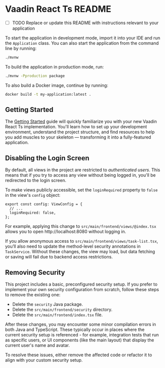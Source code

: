 # Vaadin React Ts README

- [ ] TODO Replace or update this README with instructions relevant to your application

To start the application in development mode, import it into your IDE and run the `Application` class. 
You can also start the application from the command line by running: 

```bash
./mvnw
```

To build the application in production mode, run:

```bash
./mvnw -Pproduction package
```

To also build a Docker image, continue by running:

```bash
docker build -t my-application:latest .
```

## Getting Started

The [Getting Started](https://vaadin.com/docs/latest/getting-started) guide will quickly familiarize you with your new
Vaadin React Ts implementation. You'll learn how to set up your development environment, understand the project 
structure, and find resources to help you add muscles to your skeleton — transforming it into a fully-featured 
application.

## Disabling the Login Screen

By default, all views in the project are restricted to *authenticated users*. This means that if you try to access any
view without being logged in, you'll be redirected to the login screen.

To make views publicly accessible, set the `loginRequired` property to `false` in the view's `config` object:

```tsx
export const config: ViewConfig = {
  // ...
  loginRequired: false,
};
```

For example, applying this change to `src/main/frontend/views/@index.tsx` allows you to open http://localhost:8080 
without logging in.

If you allow anonymous access to `src/main/frontend/views/task-list.tsx`, you’ll also need to update the method-level 
security annotations in `TaskService`. Without these changes, the view may load, but data fetching or saving will fail 
due to backend access restrictions.

## Removing Security

This project includes a basic, preconfigured security setup. If you prefer to implement your own security configuration
from scratch, follow these steps to remove the existing one:

- Delete the `security` Java package.
- Delete the `src/main/frontend/security` directory.
- Delete the `src/main/frontend/index.tsx` file.

After these changes, you may encounter some minor compilation errors in both Java and TypeScript. These typically occur
in places where the current security setup is referenced - for example, integration tests that run as specific users,
or UI components (like the main layout) that display the current user's name and avatar.

To resolve these issues, either remove the affected code or refactor it to align with your custom security setup.
